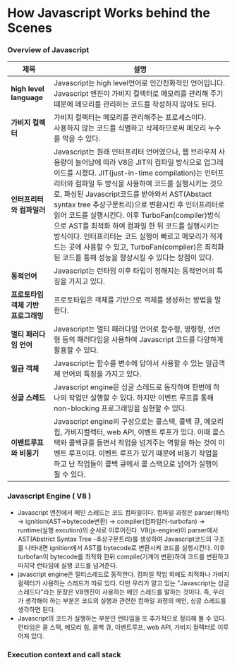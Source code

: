 # How Javascript Works behind the Scenes

### Overview of Javascript
제목|설명|
|-----|-----|
|**high level language**|Javascript는 high level언어로 인간친화적인 언어입니다.<br>Javascript 엔진이 가비지 컬렉터로 메모리를 관리해 주기 때문에 메모리를 관리하는 코드를 작성하지 않아도 된다.|
|**가비지 컬렉터**|가비지 컬렉터는 메모리를 관리해주는 프로세스이다. <br> 사용하지 않는 코드를 식별하고 삭제하므로써 메모리 누수를 막을 수 있다.|
|**인터프리터와 컴파일러**|Javascript는 원래 인터프리터 언어였으나, 웹 브라우저 사용량이 늘어남에 따라 V8은 JIT의 컴파일 방식으로 업그레이드를 시켰다. JIT(just-in-time compilation)는 인터프리터와 컴파일 두 방식을 사용하여 코드를 실행시키는 것으로, 파싱된 Javascript코드를 받아와서 AST(Abstact syntax tree 추상구문트리)으로 변환시킨 후 인터프리터로 읽어 코드를 실행시킨다. 이후 TurboFan(compiler)방식으로 AST를 최적화 하여 컴파일 한 뒤 코드를 실행시키는 방식이다. 인터프리터는 코드 실행이 빠르고 메모리가 적게 드는 곳에 사용할 수 있고, TurboFan(compiler)은 최적화된 코드를 통해 성능을 향상시킬 수 있다는 장점이 있다.|
|**동적언어**|Javascript는 런타임 이후 타입이 정해지는 동적언어의 특징을 가지고 있다.|
|**프로토타입 객체 기반 프로그래밍**|프로토타입은 객체를 기반으로 객체를 생성하는 방법을 말한다.|
|**멀티 패러다임 언어**|Javascript는 멀티 패러다임 언어로 함수형, 명령형, 선언형 등의 패러다임을 사용하여 Javascript 코드를 다양하게 활용할 수 있다.|
|**일급 객체**|Javascript는 함수를 변수에 담아서 사용할 수 있는 일급객체 언어의 특징을 가지고 있다.|
|**싱글 스레드**|Javascript engine은 싱글 스레드로 동작하여 한번에 하나의 작업만 실행할 수 있다. 하지만 이벤트 루프를 통해 non-blocking 프로그래밍을 실현할 수 있다.|
|**이벤트루프와 비동기**|Javascript engine의 구성으로는 콜스택, 콜백 큐, 메모리힙, 가비지컬렉터, web API, 이벤트 루프가 있다. 이때 콜스택와 콜백큐를 돌면서 작업을 넘겨주는 역할을 하는 것이 이벤트 루프이다. 이벤트 루프가 있기 때문에 비동기 작업을 하고 난 작업들이 콜백 큐에서 콜 스택으로 넘어가 실행이 될 수 있다.|


### Javascript Engine ( V8 )
- Javascript 엔진에서 메인 스레드는 코드 컴파일이다. 컴파일 과정은 parser(해석) -> ignition(AST->bytecode변환) -> compiler(컴파일러-turbofan) -> runtime(실행 excution)의 순서로 이루어진다. V8(js-engine)이 parser에서 AST(Abstrict Syntax Tree -추상구문트리)를 생성하여 Javascript코드의 구조를 나타내면 ignition에서 AST를 bytecode로 변환시켜 코드를 실행시킨다. 이후 turbofan이 bytecode를 최적화 한뒤 compile(기계어 변환)하여 코드를 변환하고 마지막 런타임에 실행 코드를 넘겨준다.
- javascript engine은 멀티스레드로 동작한다. 컴파일 작업 외에도 최적화나 가비지 컬렉터가 사용하는 스레드가 따로 있다. 다만 우리가 알고 있는 "Javascript는 싱글스레드다"라는 문장은 V8엔진이 사용하는 메인 스레드를 말하는 것이다. 즉, 우리가 생각해야 하는 부분은 코드의 실행과 관련한 컴파일 과정의 메인, 싱글 스레드를 생각하면 된다.
- Javascript의 코드가 실행하는 부분인 런타임을 또 추가적으로 정리해 볼 수 있다.<br>
  런타임은 콜 스택, 메모리 힙, 콜백 큐, 이벤트루프, web API, 가비지 컬렉터로 이루어져 있다. 
  
### Execution context and call stack
